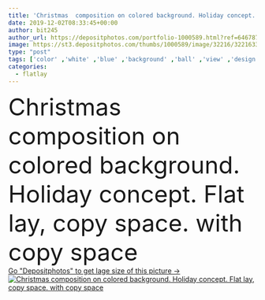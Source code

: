 ```yaml
---
title: 'Christmas  composition on colored background. Holiday concept. F'
date: 2019-12-02T08:33:45+00:00
author: bit245
author_url: https://depositphotos.com/portfolio-1000589.html?ref=64678756
image: https://st3.depositphotos.com/thumbs/1000589/image/32216/322163358/api_thumb_450.jpg?forcejpeg=true
type: "post"
tags: ['color' ,'white' ,'blue' ,'background' ,'ball' ,'view' ,'design' ,'paper' ,'celebration' ,'christmas' ,'decoration' ,'decorative' ,'event' ,'festive' ,'holiday' ,'xmas' ,'new' ,'decor' ,'tree' ,'pattern' ,'card' ,'ornament' ,'turquoise' ,'star' ,'winter' ,'year' ,'concept' ,'merry' ,'lay' ,'flat' ,'composition' ,'top' ,'layout' ,'postcard' ,'above' ,'arrangement' ,'trend' ,'minimal' ,'overhead' ,'mockup' ,'christmas background' ,'christmas pattern' ,'flat lay' ,'flatlay' ]
categories: 
  - flatlay
---
```

<div aling="center">
            <font size="60"> Christmas  composition on colored background. Holiday concept. Flat lay, copy space. with copy space</font>   
</div>
<div>
    <a href='https://st3.depositphotos.com/thumbs/1000589/image/32216/322163358/api_thumb_450.jpg?forcejpeg=true?ref=64678756' target=_blank > Go "Depositphotos" to get lage size of this picture ->
        <img href='https://st3.depositphotos.com/thumbs/1000589/image/32216/322163358/api_thumb_450.jpg?forcejpeg=true?ref=64678756' src='https://st3.depositphotos.com/1000589/32216/i/950/depositphotos_322163358-stock-photo-christmas-composition-on-colored-background.jpg?forcejpeg=true' alt='Christmas  composition on colored background. Holiday concept. Flat lay, copy space. with copy space' >
    </a>
</div>
